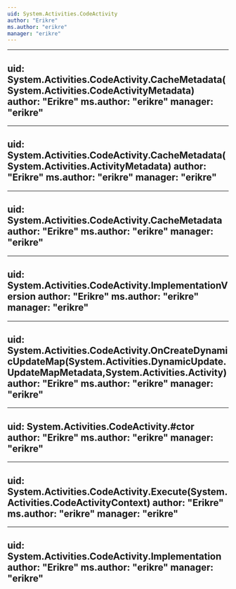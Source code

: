 ```yaml
---
uid: System.Activities.CodeActivity
author: "Erikre"
ms.author: "erikre"
manager: "erikre"
---
```


---
uid: System.Activities.CodeActivity.CacheMetadata(System.Activities.CodeActivityMetadata)
author: "Erikre"
ms.author: "erikre"
manager: "erikre"
---

---
uid: System.Activities.CodeActivity.CacheMetadata(System.Activities.ActivityMetadata)
author: "Erikre"
ms.author: "erikre"
manager: "erikre"
---

---
uid: System.Activities.CodeActivity.CacheMetadata
author: "Erikre"
ms.author: "erikre"
manager: "erikre"
---

---
uid: System.Activities.CodeActivity.ImplementationVersion
author: "Erikre"
ms.author: "erikre"
manager: "erikre"
---

---
uid: System.Activities.CodeActivity.OnCreateDynamicUpdateMap(System.Activities.DynamicUpdate.UpdateMapMetadata,System.Activities.Activity)
author: "Erikre"
ms.author: "erikre"
manager: "erikre"
---

---
uid: System.Activities.CodeActivity.#ctor
author: "Erikre"
ms.author: "erikre"
manager: "erikre"
---

---
uid: System.Activities.CodeActivity.Execute(System.Activities.CodeActivityContext)
author: "Erikre"
ms.author: "erikre"
manager: "erikre"
---

---
uid: System.Activities.CodeActivity.Implementation
author: "Erikre"
ms.author: "erikre"
manager: "erikre"
---

